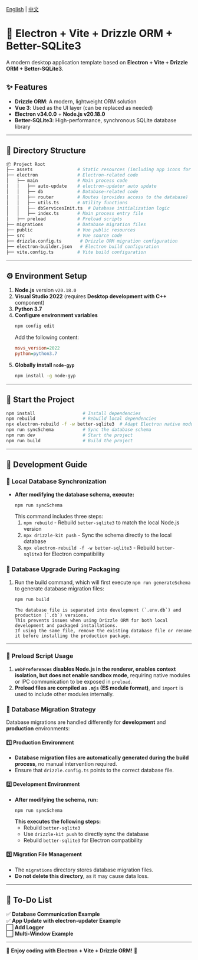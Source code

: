 [ English](README.md) | [ 中文](README.zh.md)
# 🚀 Electron + Vite + Drizzle ORM + Better-SQLite3

A modern desktop application template based on **Electron + Vite + Drizzle ORM + Better-SQLite3**.

## ✨ Features
- **Drizzle ORM**: A modern, lightweight ORM solution
- **Vue 3**: Used as the UI layer (can be replaced as needed)
- **Electron v34.0.0** + **Node.js v20.18.0**
- **Better-SQLite3**: High-performance, synchronous SQLite database library

---

## 📂 Directory Structure

```bash
📦 Project Root
├── assets                 # Static resources (including app icons for packaging)
├── electron               # Electron-related code
│   ├── main               # Main process code
│   │   ├── auto-update    # electron-updater auto update
│   │   ├── db             # Database-related code
│   │   ├── router         # Routes (provides access to the database)
│   │   ├── utils.ts       # Utility functions
│   │   ├── dbServicesInit.ts  # Database initialization logic
│   │   ├── index.ts       # Main process entry file
│   ├── preload            # Preload scripts
├── migrations             # Database migration files
├── public                 # Vue public resources
├── src                    # Vue source code
├── drizzle.config.ts       # Drizzle ORM migration configuration
├── electron-builder.json   # Electron build configuration
├── vite.config.ts         # Vite build configuration
```

---

## ⚙️ Environment Setup

1. **Node.js** version `v20.18.0`
2. **Visual Studio 2022** (requires **Desktop development with C++** component)
3. **Python 3.7**
4. **Configure environment variables**
   ```sh
   npm config edit
   ```
   Add the following content:
   ```ini
   msvs_version=2022
   python=python3.7
   ```
5. **Globally install `node-gyp`**
   ```sh
   npm install -g node-gyp
   ```

---

## 🚀 Start the Project

```sh
npm install                  # Install dependencies
npm rebuild                  # Rebuild local dependencies
npx electron-rebuild -f -w better-sqlite3  # Adapt Electron native modules (optional: specify module name, e.g., better-sqlite3)
npm run syncSchema           # Sync the database schema
npm run dev                  # Start the project
npm run build                # Build the project
```

---

## 🔨 Development Guide

### **📌 Local Database Synchronization**
- **After modifying the database schema, execute:**
  ```sh
  npm run syncSchema
  ```
  This command includes three steps:
  1. `npm rebuild` - Rebuild `better-sqlite3` to match the local Node.js version
  2. `npx drizzle-kit push` - Sync the schema directly to the local database
  3. `npx electron-rebuild -f -w better-sqlite3` - Rebuild `better-sqlite3` for Electron compatibility

### **📌 Database Upgrade During Packaging**

1. Run the build command, which will first execute `npm run generateSchema` to generate database migration files:
   ```sh
   npm run build
   ```

   ```
   The database file is separated into development (`.env.db`) and production (`.db`) versions.
   This prevents issues when using Drizzle ORM for both local development and packaged installations.
   If using the same file, remove the existing database file or rename it before installing the production package.
   ```

---

### **📌 Preload Script Usage**
1. **`webPreferences` disables Node.js in the renderer, enables context isolation, but does not enable sandbox mode**, requiring native modules or IPC communication to be exposed in `preload`.
2. **Preload files are compiled as `.mjs` (ES module format)**, and `import` is used to include other modules internally.

### **📌 Database Migration Strategy**
Database migrations are handled differently for **development** and **production** environments:

#### **1️⃣ Production Environment**
- **Database migration files are automatically generated during the build process**, no manual intervention required.
- Ensure that `drizzle.config.ts` points to the correct database file.

#### **2️⃣ Development Environment**
- **After modifying the schema, run:**
  ```sh
  npm run syncSchema
  ```
  **This executes the following steps:**
  - Rebuild `better-sqlite3`
  - Use `drizzle-kit push` to directly sync the database
  - Rebuild `better-sqlite3` for Electron compatibility

#### **3️⃣ Migration File Management**
- The `migrations` directory stores database migration files.
- **Do not delete this directory**, as it may cause data loss.

---

## 📌 To-Do List
✅ **Database Communication Example**  
✅ **App Update with electron-updater Example**  
⬜ **Add Logger**  
⬜ **Multi-Window Example**  

---

🎉 **Enjoy coding with Electron + Vite + Drizzle ORM!** 🚀


